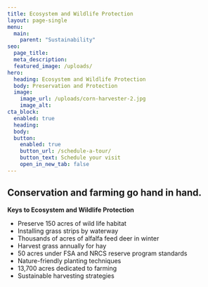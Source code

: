 ```yaml
---
title: Ecosystem and Wildlife Protection
layout: page-single
menu:
  main:
    parent: "Sustainability"
seo:
  page_title:
  meta_description:
  featured_image: /uploads/
hero:
  heading: Ecosystem and Wildlife Protection
  body: Preservation and Protection
  image:
    image_url: /uploads/corn-harvester-2.jpg
    image_alt: 
cta_block:
  enabled: true
  heading: 
  body:
  button:
    enabled: true
    button_url: /schedule-a-tour/
    button_text: Schedule your visit
    open_in_new_tab: false
---
```


## Conservation and farming go hand in hand.

**Keys to Ecosystem and Wildlife Protection**

* Preserve 150 acres of wild life habitat
* Installing grass strips by waterway
* Thousands of acres of alfalfa feed deer in winter
* Harvest grass annually for hay
* 50 acres under FSA and NRCS reserve program standards
* Nature-friendly planting techniques
* 13,700 acres dedicated to farming
* Sustainable harvesting strategies